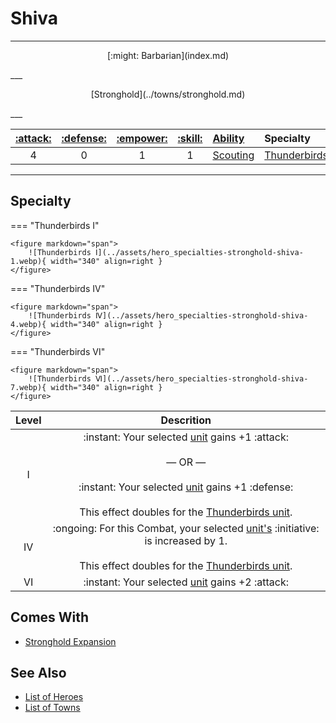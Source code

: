 # Shiva

___
<p style="text-align: center;" markdown>[:might: Barbarian](index.md)</p>
___
<p style="text-align: center;" markdown>[Stronghold](../towns/stronghold.md)</p>
___

| [:attack:](../statistics/attack.md) | [:defense:](../statistics/defense.md) | [:empower:](../statistics/power.md) | [:skill:](../statistics/knowledge.md) | [Ability](../abilities/index.md) | Specialty |
| :---: | :---: | :---: | :---: | :--- | :--- |
| 4 | 0 | 1 | 1 | [Scouting](../abilities/scouting.md) | [Thunderbirds](#specialty) |

___


## Specialty

=== "Thunderbirds Ⅰ"

    <figure markdown="span">
        ![Thunderbirds Ⅰ](../assets/hero_specialties-stronghold-shiva-1.webp){ width="340" align=right }
    </figure>

=== "Thunderbirds Ⅳ"

    <figure markdown="span">
        ![Thunderbirds Ⅳ](../assets/hero_specialties-stronghold-shiva-4.webp){ width="340" align=right }
    </figure>

=== "Thunderbirds Ⅵ"

    <figure markdown="span">
        ![Thunderbirds Ⅵ](../assets/hero_specialties-stronghold-shiva-7.webp){ width="340" align=right }
    </figure>


| Level | Descrition |
| :---: | :---: |
| Ⅰ | :instant: Your selected [unit](../units/index.md) gains +1 :attack:<br><br>— OR —<br><br>:instant: Your selected [unit](../units/index.md) gains +1 :defense:<br><br>This effect doubles for the [Thunderbirds unit](../units/thunderbirds.md). |
| Ⅳ | :ongoing: For this Combat, your selected [unit's](../units/index.md) :initiative: is increased by 1.<br><br>This effect doubles for the [Thunderbirds unit](../units/thunderbirds.md). |
| Ⅵ | :instant: Your selected [unit](../units/index.md) gains +2 :attack: |


## Comes With

- [Stronghold Expansion](../content.md)


## See Also

- [List of Heroes](index.md)
- [List of Towns](../towns/index.md)

